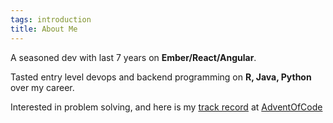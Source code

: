 ```yaml
---
tags: introduction
title: About Me
---
```



A seasoned dev with last 7 years on **Ember/React/Angular**. 

Tasted entry level devops and backend programming on **R, Java, Python** over my career.

Interested in problem solving, and here is my [track record](../track-record-aoc/) at [AdventOfCode](https://adventofcode.com) 

